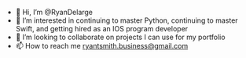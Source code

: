 - 👋 Hi, I’m @RyanDelarge
- 👀 I’m interested in continuing to master Python, continuing to master Swift, and getting hired as an IOS program developer
- 💞️ I’m looking to collaborate on projects I can use for my portfolio
- 📫 How to reach me ryantsmith.business@gmail.com

<!---
RyanDelarge/RyanDelarge is a ✨ special ✨ repository because its `README.md` (this file) appears on your GitHub profile.
You can click the Preview link to take a look at your changes.
--->
